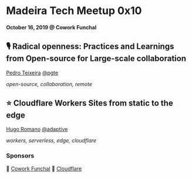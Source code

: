 # Madeira Tech Meetup 0x10
#### October 16, 2019 @ Cowork Funchal

## 🎙 Radical openness: Practices and Learnings from Open-source for Large-scale collaboration
[Pedro Teixeira](https://github.com/pgte) [@pgte](https://twitter.com/pgte)

_open-source, collaboration, remote_

## ⭐ Cloudflare Workers Sites from static to the edge
[Hugo Romano](https://github.com/adaptive) [@adaptive](https://twitter.com/adaptive)

_workers, serverless, edge, cloudflare_

### Sponsors
🏢 [Cowork Funchal](http://www.coworkfunchal.pt/)
🍕 [Cloudflare](https://www.cloudflare.com/)